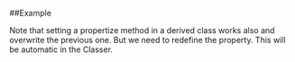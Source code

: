 
<!---
FrozenIsBool True
-->

##Example

Note that setting a propertize method in a derived class works also and overwrite the previous one. But we need to redefine the property. This will be automatic in the Classer.